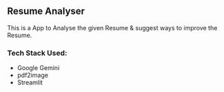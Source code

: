 ## Resume Analyser

This is a App to Analyse the given Resume & suggest ways to improve the Resume.

### Tech Stack Used:
* Google Gemini
* pdf2image
* Streamlit
  
